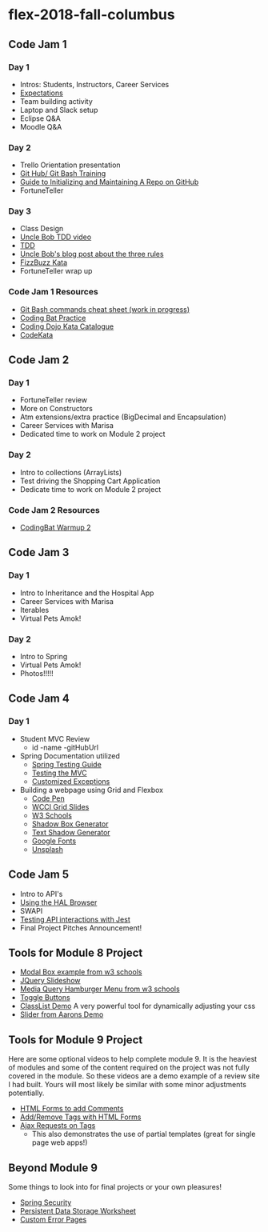 # flex-2018-fall-columbus

## Code Jam 1

### Day 1
- Intros: Students, Instructors, Career Services
- [Expectations](expectations.md)
- Team building activity
- Laptop and Slack setup
- Eclipse Q&A
- Moodle Q&A


### Day 2
- Trello Orientation presentation
- [Git Hub/ Git Bash Training](https://github.com/jlord/git-it-electron)
- [Guide to Initializing and Maintaining A Repo on GitHub](https://wecancodeit.github.io/java-resources/git/managing-your-repo/)
- FortuneTeller

### Day 3
- Class Design
- [Uncle Bob TDD video](https://cleancoders.com/episode/clean-code-episode-1/show)
- [TDD](https://wecancodeit.github.io/java-slides/testing/tdd-intro/#/)
- [Uncle Bob's blog post about the three rules](http://butunclebob.com/ArticleS.UncleBob.TheThreeRulesOfTdd)
- [FizzBuzz Kata](https://wecancodeit.github.io/java-exercises/fundamentals-practice-problems/fizz-buzz/)
- FortuneTeller wrap up

### Code Jam 1 Resources
- [Git Bash commands cheat sheet (work in progress)](https://wecancodeit.github.io/java-resources/bash/)
- [Coding Bat Practice](http://codingbat.com/java/Warmup-1)
- [Coding Dojo Kata Catalogue](http://codingdojo.org/KataCatalogue/)
- [CodeKata](http://codekata.com/)


## Code Jam 2

### Day 1
- FortuneTeller review
- More on Constructors
- Atm extensions/extra practice (BigDecimal and Encapsulation)
- Career Services with Marisa
- Dedicated time to work on Module 2 project

### Day 2
- Intro to collections (ArrayLists)
- Test driving the Shopping Cart Application
- Dedicate time to work on Module 2 project

### Code Jam 2 Resources
- [CodingBat Warmup 2](http://codingbat.com/java/Warmup-2)

## Code Jam 3

### Day 1
- Intro to Inheritance and the Hospital App
- Career Services with Marisa
- Iterables
- Virtual Pets Amok!

### Day 2
- Intro to Spring
- Virtual Pets Amok!
- Photos!!!!!


## Code Jam 4

### Day 1
- Student MVC Review
  - id
  -name
  -gitHubUrl
- Spring Documentation utilized
  - [Spring Testing Guide](https://spring.io/guides/gs/testing-web/)
  - [Testing the MVC](https://www.petrikainulainen.net/programming/spring-framework/unit-testing-of-spring-mvc-controllers-normal-controllers/)
  - [Customized Exceptions](https://www.baeldung.com/spring-response-status-exception)
- Building a webpage using Grid and Flexbox
  - [Code Pen](https://codepen.io/)
  - [WCCI Grid Slides](https://wecancodeit.github.io/java-slides/frontend/css-grid/#/)
  - [W3 Schools](https://www.w3schools.com/)
  - [Shadow Box Generator](https://www.cssmatic.com/box-shadow)
  - [Text Shadow Generator](https://css3gen.com/text-shadow/)
  - [Google Fonts](https://fonts.google.com/)
  - [Unsplash](https://unsplash.com/)

## Code Jam 5

- Intro to API's
- [Using the HAL Browser](https://www.baeldung.com/spring-rest-hal)
- SWAPI
- [Testing API interactions with Jest](jest.md)
- Final Project Pitches Announcement!


## Tools for Module 8 Project
- [Modal Box example from w3 schools](https://codepen.io/akostrick/pen/dKBQrO)
- [JQuery Slideshow](https://codepen.io/akostrick/pen/RJzEbL)
- [Media Query Hamburger Menu from w3 schools](https://codepen.io/akostrick/pen/vrqvGW)
- [Toggle Buttons](https://codepen.io/akostrick/pen/ERBGwN)
- [ClassList Demo](https://codepen.io/akostrick/pen/dKxoJw) A very powerful tool for dynamically adjusting your css 
- [Slider from Aarons Demo](https://codepen.io/akostrick/pen/qKeGdV)


## Tools for Module 9 Project
Here are some optional videos to help complete module 9. It is the heaviest of modules and some of the content required on the project was not fully covered in the module. So these videos are a demo example of a review site I had built. Yours will most likely be similar with some minor adjustments potentially.
- [HTML Forms to add Comments](https://youtu.be/zHUIy6QNn4Q)
- [Add/Remove Tags with HTML Forms](https://youtu.be/X_OAUhbqauk)
- [Ajax Requests on Tags](https://youtu.be/KCxp74Et7T0) 
    - This also demonstrates the use of partial templates (great for single page web apps!)

## Beyond Module 9 
Some things to look into for final projects or your own pleasures!
- [Spring Security](https://github.com/AlanKostrick/spring-security-with-uploader) 
- [Persistent Data Storage Worksheet](https://wecancodeit.github.io/java-resources/data-access/h2/persistent-storage/)
- [Custom Error Pages](https://www.baeldung.com/spring-boot-custom-error-page)


